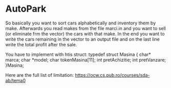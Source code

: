 # AutoPark

So basically you want to sort cars alphabetically and inventory them by make. Afterwards you read makes from the file marci.in and you want to sell (or eliminate frm the vector) the cars with that make. In the end you want to write the cars remaining in the vector to an output file and on the last line write the total profit after the sale.

You have to implement with htis struct:
typedef struct Masina
{
    char* marca;
    char *model;
    char tokenMasina[11];
    int pretAchizitie;
    int pretVanzare;
}Masina;

Here are the full list of limitation: https://ocw.cs.pub.ro/courses/sda-ab/tema0
